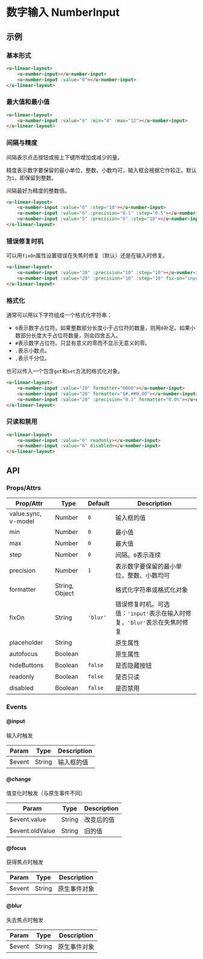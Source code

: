 # 数字输入 NumberInput

## 示例
### 基本形式

``` html
<u-linear-layout>
    <u-number-input></u-number-input>
    <u-number-input :value="6"></u-number-input>
</u-linear-layout>
```

### 最大值和最小值

``` html
<u-linear-layout>
    <u-number-input :value="6" :min="4" :max="12"></u-number-input>
</u-linear-layout>
```

### 间隔与精度

间隔表示点击按钮或按上下键所增加或减少的量。

精度表示数字要保留的最小单位，整数、小数均可，输入框会根据它作较正。默认为`1`，即保留到整数。

间隔最好为精度的整数倍。

``` html
<u-linear-layout>
    <u-number-input :value="6" :step="10"></u-number-input>
    <u-number-input :value="6" :precision="0.1" :step="0.5"></u-number-input>
    <u-number-input :value="5" :precision="5" :step="10"></u-number-input>
</u-linear-layout>
```

### 错误修复时机

可以用`fixOn`属性设置错误在失焦时修复（默认）还是在输入时修复。

``` html
<u-linear-layout>
    <u-number-input :value="20" :precision="10" :step="10"></u-number-input>
    <u-number-input :value="20" :precision="10" :step="10" fix-on="input"></u-number-input>
</u-linear-layout>
```

### 格式化

通常可以用以下字符组成一个格式化字符串：

- `0`表示数字占位符。如果整数部分长度小于占位符的数量，则用`0`补足。如果小数部分长度大于占位符数量，则会四舍五入。
- `#`表示数字占位符。只显有意义的零而不显示无意义的零。
- `.`表示小数点。
- `,`表示千分位。

也可以传入一个包含`get`和`set`方法的格式化对象。

``` html
<u-linear-layout>
    <u-number-input :value="20" formatter="0000"></u-number-input>
    <u-number-input :value="20" formatter="$#,##0,00"></u-number-input>
    <u-number-input :value="20" :precision="0.1" formatter="0.0%"></u-number-input>
</u-linear-layout>
```

### 只读和禁用

``` html
<u-linear-layout>
    <u-number-input :value="6" readonly></u-number-input>
    <u-number-input :value="6" disabled></u-number-input>
</u-linear-layout>
```

## API
### Props/Attrs

| Prop/Attr | Type | Default | Description |
| --------- | ---- | ------- | ----------- |
| value.sync, v-model | Number | `0` | 输入框的值 |
| min | Number | `0` | 最小值 |
| max | Number | `0` | 最大值 |
| step | Number | `0` | 间隔。`0`表示连续 |
| precision | Number | `1` | 表示数字要保留的最小单位，整数、小数均可 |
| formatter | String, Object |  | 格式化字符串或格式化对象 |
| fixOn | String | `'blur'` | 错误修复时机。可选值：`'input'`表示在输入时修复，`'blur'`表示在失焦时修复 |
| placeholder | String | | 原生属性 |
| autofocus | Boolean | | 原生属性 |
| hideButtons | Boolean | `false` | 是否隐藏按钮 |
| readonly | Boolean | `false` | 是否只读 |
| disabled | Boolean | `false` | 是否禁用 |

### Events

#### @input

输入时触发

| Param | Type | Description |
| ----- | ---- | ----------- |
| $event | String | 输入框的值 |

#### @change

值变化时触发（与原生事件不同）

| Param | Type | Description |
| ----- | ---- | ----------- |
| $event.value | String | 改变后的值 |
| $event.oldValue | String | 旧的值 |

#### @focus

获得焦点时触发

| Param | Type | Description |
| ----- | ---- | ----------- |
| $event | String | 原生事件对象 |

#### @blur

失去焦点时触发

| Param | Type | Description |
| ----- | ---- | ----------- |
| $event | String | 原生事件对象 |
